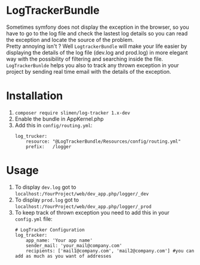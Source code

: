 # LogTrackerBundle

Sometimes symfony does not display the exception in the browser, so you have to go to the log file and check the lastest log details so you can read the exception and locate the source of the problem.<br>
Pretty annoying isn't ? Well `LogtrackerBundle` will make your life easier by displaying the details of the log file (dev.log and prod.log) in more elegant way with the possibility of filtering and searching inside the file.<br>
`LogTrackerBunlde` helps you also to track any thrown exception in your project by sending real time email with the details of the exception.

# Installation

1. `composer require slimen/log-tracker 1.x-dev`<br>
2. Enable the bundle in AppKernel.php<br>
3. Add this in `config/routing.yml`:<br>
    ```
    log_trucker:
        resource: "@LogTrackerBundle/Resources/config/routing.yml"
        prefix:   /logger
    ```

# Usage
1. To display `dev.log` got to `localhost:/YourProject/web/dev_app.php/logger/_dev`
2. To display `prod.log` got to `localhost:/YourProject/web/dev_app.php/logger/_prod`
3. To keep track of thrown exception you need to add this in your `config.yml` file:<br>
    ```
    # LogTracker Configuration
    log_tracker:
        app_name: 'Your app name'
        sender_mail: 'your_mail@company.com'
        recipients: ['mail1@company.com', 'mail2@company.com'] #you can add as much as you want of addresses
    ```
